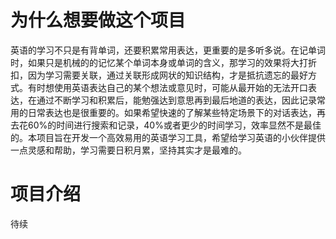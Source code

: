# 为什么想要做这个项目
英语的学习不只是有背单词，还要积累常用表达，更重要的是多听多说。在记单词时，如果只是机械的的记忆某个单词本身或单词的含义，那学习的效果将大打折扣，因为学习需要关联，通过关联形成网状的知识结构，才是抵抗遗忘的最好方式。有时想使用英语表达自己的某个想法或意见时，可能从最开始的无法开口表达，在通过不断学习和积累后，能勉强达到意思再到最后地道的表达，因此记录常用的日常表达也是很重要的。如果希望快速的了解某些特定场景下的对话表达，再去花60%的时间进行搜索和记录，40%或者更少的时间学习，效率显然不是最佳的。本项目旨在开发一个高效易用的英语学习工具，希望给学习英语的小伙伴提供一点灵感和帮助，学习需要日积月累，坚持其实才是最难的。
# 项目介绍
待续